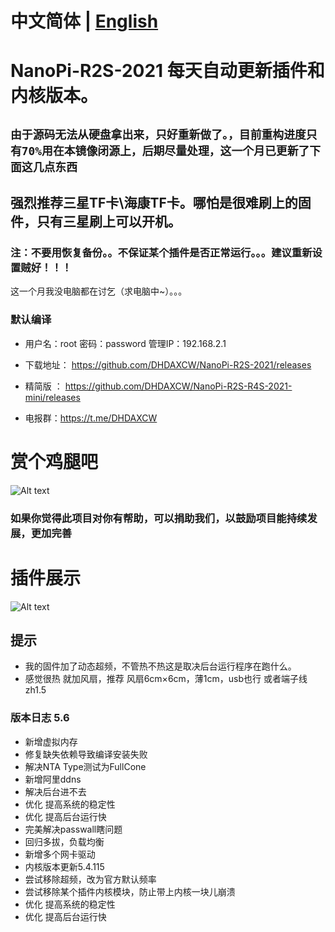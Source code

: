 # 中文简体 | [English](https://github.com/DHDAXCW/NanoPi-R2S-2021/blob/main/EngLish.md)
# NanoPi-R2S-2021 每天自动更新插件和内核版本。
## ``` 由于源码无法从硬盘拿出来，只好重新做了。，目前重构进度只有70%用在本镜像闭源上，后期尽量处理，这一个月已更新了下面这几点东西 ```
## 强烈推荐三星TF卡\海康TF卡。哪怕是很难刷上的固件，只有三星刷上可以开机。
### 注：不要用恢复备份。。不保证某个插件是否正常运行。。。建议重新设置贼好！！！
这一个月我没电脑都在讨乞（求电脑中~）。。。
### 默认编译

- 用户名：root 密码：password 管理IP：192.168.2.1

- 下载地址： https://github.com/DHDAXCW/NanoPi-R2S-2021/releases
- 精简版  ： https://github.com/DHDAXCW/NanoPi-R2S-R4S-2021-mini/releases
- 电报群：https://t.me/DHDAXCW
# 赏个鸡腿吧
 ![Alt text](data/2.jpg?raw=true "Title")
### 如果你觉得此项目对你有帮助，可以捐助我们，以鼓励项目能持续发展，更加完善
# 插件展示
 ![Alt text](data/20.jpg?raw=true "Title")
## 提示
 - 我的固件加了动态超频，不管热不热这是取决后台运行程序在跑什么。
 - 感觉很热  就加风扇，推荐 风扇6cm×6cm，薄1cm，usb也行 或者端子线zh1.5


### 版本日志 5.6
- 新增虚拟内存
- 修复缺失依赖导致编译安装失败
- 解决NTA Type测试为FullCone
- 新增阿里ddns
- 解决后台进不去
- 优化 提高系统的稳定性
- 优化 提高后台运行快
- 完美解决passwall瞎问题
- 回归多拔，负载均衡
- 新增多个网卡驱动
- 内核版本更新5.4.115
- 尝试移除超频，改为官方默认频率
- 尝试移除某个插件内核模块，防止带上内核一块儿崩溃
- 优化 提高系统的稳定性
- 优化 提高后台运行快
